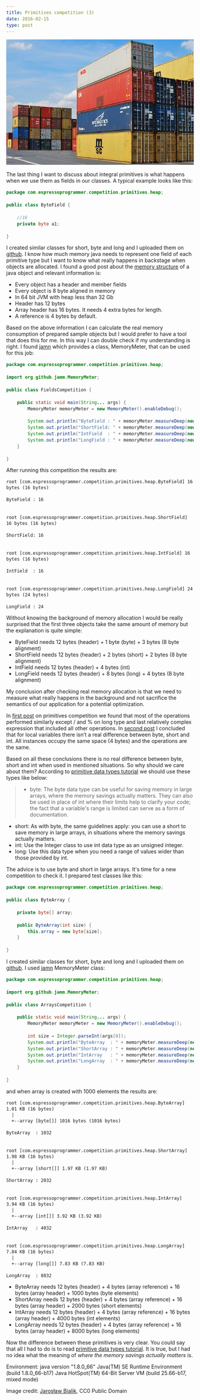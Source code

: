 ```yaml
---
title: Primitives competition (3)
date: 2016-02-15
type: post
---
```


![Featured imaged][featured-image]

The last thing I want to discuss about integral primitives is what happens when we use them as fields in our classes. A typical example looks like this:

```java
package com.espressoprogrammer.competition.primitives.heap;

public class ByteField {

    //16
    private byte a1;

}
```

I created similar classes for short, byte and long and I uploaded them on [github][github-primitives-heap-code]. I know how much memory java needs to represent one field of each primitive type but I want to know what really happens in backstage when objects are allocated. I found a good post about the [memory structure][java-object-header] of a java object and relevant information is:

* Every object has a header and member fields
* Every object is 8 byte aligned in memory
* In 64 bit JVM with heap less than 32 Gb
* Header has 12 bytes
* Array header has 16 bytes. It needs 4 extra bytes for length.
* A reference is 4 bytes by default.

Based on the above information I can calculate the real memory consumption of prepared sample objects but I would prefer to have a tool that does this for me. In this way I can double check if my understanding is right. I found [jamn][jamn] which provides a class, MemoryMeter, that can be used for this job:

```java
package com.espressoprogrammer.competition.primitives.heap;

import org.github.jamm.MemoryMeter;

public class FieldsCompetition {

    public static void main(String... args) {
        MemoryMeter memoryMeter = new MemoryMeter().enableDebug();

        System.out.println("ByteField : " + memoryMeter.measureDeep(new ByteField()));
        System.out.println("ShortField: " + memoryMeter.measureDeep(new ShortField()));
        System.out.println("IntField  : " + memoryMeter.measureDeep(new IntField()));
        System.out.println("LongField : " + memoryMeter.measureDeep(new LongField()));
    }

}
```

After running this competition the results are:

```
root [com.espressoprogrammer.competition.primitives.heap.ByteField] 16 bytes (16 bytes)

ByteField : 16


root [com.espressoprogrammer.competition.primitives.heap.ShortField] 16 bytes (16 bytes)

ShortField: 16


root [com.espressoprogrammer.competition.primitives.heap.IntField] 16 bytes (16 bytes)

IntField  : 16


root [com.espressoprogrammer.competition.primitives.heap.LongField] 24 bytes (24 bytes)

LongField : 24
```

Without knowing the background of memory allocation I would be really surprised that the first three objects take the same amount of memory but the explanation is quite simple:

* ByteField needs 12 bytes (header) + 1 byte (byte) + 3 bytes (8 byte alignment)
* ShortField needs 12 bytes (header) + 2 bytes (short) + 2 bytes (8 byte alignment)
* IntField needs 12 bytes (header) + 4 bytes (int)
* LongField needs 12 bytes (header) + 8 bytes (long) + 4 bytes (8 byte alignment)

My conclusion after checking real memory allocation is that we need to measure what really happens in the background and not sacrifice the semantics of our application for a potential optimization.

In [first post][primitives-competition-1] on primitives competition we found that most of the operations performed similarly except / and % on long type and last relatively complex expression that included all other operations. In [second post][primitives-competition-2] I concluded that for local variables there isn’t a real difference between byte, short and int. All instances occupy the same space (4 bytes) and the operations are the same.

Based on all these conclusions there is no real difference between byte, short and int when used in mentioned situations. So why should we care about them? According to [primitive data types tutorial][nutsandbolts-datatypes] we should use these types like below:

> * byte: The byte data type can be useful for saving memory in large arrays, where the memory savings actually matters. They can also be used in place of int where their limits help to clarify your code; the fact that a variable's range is limited can serve as a form of documentation.
* short: As with byte, the same guidelines apply: you can use a short to save memory in large arrays, in situations where the memory savings actually matters.
* int: Use the Integer class to use int data type as an unsigned integer.
* long: Use this data type when you need a range of values wider than those provided by int.

The advice is to use byte and short in large arrays. It's time for a new competition to check it. I prepared test classes like this:

```java
package com.espressoprogrammer.competition.primitives.heap;

public class ByteArray {

    private byte[] array;

    public ByteArray(int size) {
        this.array = new byte[size];
    }

}
```
I created similar classes for short, byte and long and I uploaded them on [github][github-primitives-heap-code]. I used [jamn][jamn] MemoryMeter class:

```java
package com.espressoprogrammer.competition.primitives.heap;

import org.github.jamm.MemoryMeter;

public class ArraysCompetition {

    public static void main(String... args) {
        MemoryMeter memoryMeter = new MemoryMeter().enableDebug();

        int size = Integer.parseInt(args[0]);
        System.out.println("ByteArray  : " + memoryMeter.measureDeep(new ByteArray(size)));
        System.out.println("ShortArray : " + memoryMeter.measureDeep(new ShortArray(size)));
        System.out.println("IntArray   : " + memoryMeter.measureDeep(new IntArray(size)));
        System.out.println("LongArray  : " + memoryMeter.measureDeep(new LongArray(size)));
    }

}
```

and when array is created with 1000 elements the results are:

```
root [com.espressoprogrammer.competition.primitives.heap.ByteArray] 1.01 KB (16 bytes)
  |
  +--array [byte[]] 1016 bytes (1016 bytes)

ByteArray  : 1032


root [com.espressoprogrammer.competition.primitives.heap.ShortArray] 1.98 KB (16 bytes)
  |
  +--array [short[]] 1.97 KB (1.97 KB)

ShortArray : 2032


root [com.espressoprogrammer.competition.primitives.heap.IntArray] 3.94 KB (16 bytes)
  |
  +--array [int[]] 3.92 KB (3.92 KB)

IntArray   : 4032


root [com.espressoprogrammer.competition.primitives.heap.LongArray] 7.84 KB (16 bytes)
  |
  +--array [long[]] 7.83 KB (7.83 KB)

LongArray  : 8032
```

* ByteArray needs 12 bytes (header) + 4 bytes (array reference) + 16 bytes (array header) + 1000 bytes (byte elements)
* ShortArray needs 12 bytes (header) + 4 bytes (array reference) + 16 bytes (array header) + 2000 bytes (short elements)
* IntArray needs 12 bytes (header) + 4 bytes (array reference) + 16 bytes (array header) + 4000 bytes (int elements)
* LongArray needs 12 bytes (header) + 4 bytes (array reference) + 16 bytes (array header) + 8000 bytes (long elements)

Now  the difference between these primitives is very clear. You could say that all I had to do is to read [primitive data types tutorial][nutsandbolts-datatypes]. It is true, but I had no idea what the meaning of *where the memory savings actually matters* is.

Environment:
java version "1.8.0_66"
Java(TM) SE Runtime Environment (build 1.8.0_66-b17)
Java HotSpot(TM) 64-Bit Server VM (build 25.66-b17, mixed mode)

Image credit: [Jarosław Bialik][echosystem-437254], CC0 Public Domain

[featured-image]: dock-441989_640.jpg
[github-primitives-heap-code]: https://github.com/vasileboris/espressoprogrammer/tree/master/competition/src/main/java/com/espressoprogrammer/competition/primitives/heap
[java-object-header]: http://arturmkrtchyan.com/java-object-header "Java Object Header"
[jamn]: https://github.com/jbellis/jamm "Java Agent for Memory Measurements"
[primitives-competition-1]: /primitives-competition-1 "Primitives competition (1)"
[primitives-competition-2]: /primitives-competition-2 "Primitives competition (2)"
[nutsandbolts-datatypes]: https://docs.oracle.com/javase/tutorial/java/nutsandbolts/datatypes.html "Primitive Data Types"
[echosystem-437254]: https://pixabay.com/en/users/echosystem-437254/ "Jarosław Bialik"